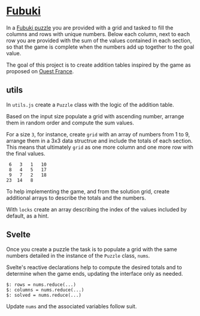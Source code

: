 # [Fubuki](https://svelte.dev/repl/817f18a2321241bfbd08d265bc4101fc?version=3.48.0)

In a [Fubuki puzzle](http://www.thepuzzleclub.com/fubuki.php) you are provided with a grid and tasked to fill the columns and rows with unique numbers. Below each column, next to each row you are provided with the sum of the values contained in each section, so that the game is complete when the numbers add up together to the goal value.

The goal of this project is to create addition tables inspired by the game as proposed on [Ouest France](https://jeux.ouest-france.fr/jeux-de-chiffres/fubuki/).

## utils

In `utils.js` create a `Puzzle` class with the logic of the addition table.

Based on the input size populate a grid with ascending number, arrange them in random order and compute the sum values.

For a size `3`, for instance, create `grid` with an array of numbers from 1 to 9, arrange them in a 3x3 data structrue and include the totals of each section. This means that ultimately `grid` as one more column and one more row with the final values.

```text
 6   3   1   10
 8   4   5   17
 9   7   2   18
23  14   8
```

To help implementing the game, and from the solution grid, create additional arrays to describe the totals and the numbers.

With `locks` create an array describing the index of the values included by default, as a hint.

## Svelte

Once you create a puzzle the task is to populate a grid with the same numbers detailed in the instance of the `Puzzle` class, `nums`.

Svelte's reactive declarations help to compute the desired totals and to determine when the game ends, updating the interface only as needed.

```svelte
$: rows = nums.reduce(...)
$: columns = nums.reduce(...)
$: solved = nums.reduce(...)
```

Update `nums` and the associated variables follow suit.

